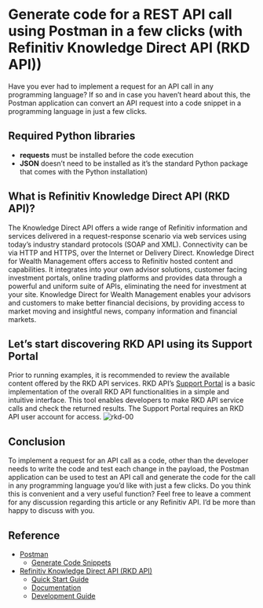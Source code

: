 # Generate code for a REST API call using Postman in a few clicks (with Refinitiv Knowledge Direct API (RKD API))
Have you ever had to implement a request for an API call in any programming language? If so and in case you haven’t heard about this, the Postman application can convert an API request into a code snippet in a programming language in just a few clicks.

## Required Python libraries
- **requests** must be installed before the code execution
- **JSON** doesn’t need to be installed as it’s the standard Python package that comes with the Python installation)

## What is Refinitiv Knowledge Direct API (RKD API)?
The Knowledge Direct API offers a wide range of Refinitiv information and services delivered in a request-response scenario via web services using today’s industry standard protocols (SOAP and XML). Connectivity can be via HTTP and HTTPS, over the Internet or Delivery Direct.
Knowledge Direct for Wealth Management offers access to Refinitiv hosted content and capabilities. It integrates into your own advisor solutions, customer facing investment portals, online trading platforms and provides data through a powerful and uniform suite of APIs, eliminating the need for investment at your site. Knowledge Direct for Wealth Management enables your advisors and customers to make better financial decisions, by providing access to market moving and insightful news, company information and financial markets.

## Let’s start discovering RKD API using its Support Portal
Prior to running examples, it is recommended to review the available content offered by the RKD API services.
RKD API’s [Support Portal](https://support-portal.rkd.refinitiv.com/SupportSite/Home/UserHome) is a basic implementation of the overall RKD API functionalities in a simple and intuitive interface. This tool enables developers to make RKD API service calls and check the returned results.
The Support Portal requires an RKD API user account for access.
![rkd-00](https://user-images.githubusercontent.com/89068039/167948028-1c469356-8c1c-458e-b519-f3cf5f693639.png)

## Conclusion
To implement a request for an API call as a code, other than the developer needs to write the code and test each change in the payload, the Postman application can be used to test an API call and generate the code for the call in any programming language you’d like with just a few clicks.
Do you think this is convenient and a very useful function? Feel free to leave a comment for any discussion regarding this article or any Refinitiv API. I’d be more than happy to discuss with you.

## Reference
- [Postman](https://www.postman.com/)
    - [Generate Code Snippets](https://learning.postman.com/docs/sending-requests/generate-code-snippets/)
- [Refinitiv Knowledge Direct API (RKD API)](https://developers.refinitiv.com/en/api-catalog/refinitiv-knowledge-direct/refinitiv-knowledge-direct-api-rkd-api)
    - [Quick Start Guide](https://developers.refinitiv.com/en/api-catalog/refinitiv-knowledge-direct/refinitiv-knowledge-direct-api-rkd-api/quick-start)
    - [Documentation](https://developers.refinitiv.com/en/api-catalog/refinitiv-knowledge-direct/refinitiv-knowledge-direct-api-rkd-api/documentation)
    - [Development Guide](https://developers.refinitiv.com/en/api-catalog/refinitiv-knowledge-direct/refinitiv-knowledge-direct-api-rkd-api/documentation#development-guide)
